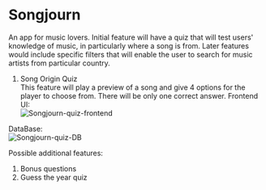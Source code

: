 # Songjourn
An app for music lovers. Initial feature will have a quiz that will test users' knowledge of music, in particularly where a song is from. Later features would include specific filters that will enable the user to search for music artists from particular country.
1. Song Origin Quiz  
   This feature will play a preview of a song and give 4 options for the player to choose from. There will be only one correct answer.
   Frontend UI:  
   ![Songjourn-quiz-frontend](https://github.com/kokakarova/Songjourn/assets/152164001/0cfd21f7-5fe4-4d5b-9541-acd55979680d)

DataBase:  
![Songjourn-quiz-DB](https://github.com/kokakarova/Songjourn/assets/152164001/68f3f723-3b8f-4e83-8270-203164757c4a)

   Possible additional features:  
   1. Bonus questions
   2. Guess the year quiz
